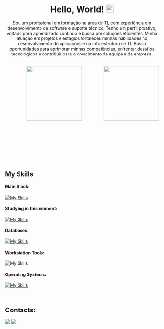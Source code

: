 <div align="center">
   <h1>Hello, World! <img src="https://media.giphy.com/media/hvRJCLFzcasrR4ia7z/giphy.gif" width="25px"> </h1>
</div>



<p align="center">Sou um profissional em formação na área de TI, com experiência em desenvolvimento de software e suporte técnico. Tenho um perfil proativo, voltado para aprendizado contínuo e busca por soluções eficientes. Minha atuação em projetos e estágios fortaleceu minhas habilidades no desenvolvimento de aplicações e na infraestrutura de TI. Busco oportunidades para aprimorar minhas competências, enfrentar desafios tecnológicos e contribuir para o crescimento da equipe e da empresa.</p>&nbsp;

<div  align="center" style="margin-bottom:100px">
  <img  height="180em" src="https://github-readme-stats.vercel.app/api?username=juanalenca&show_icons=true&theme=midnight-purple&include_all_commits=true&count_private=true"/>
  <img align="right" height="180em" src="https://github-readme-stats.vercel.app/api/top-langs/?username=juanalenca&layout=compact&langs_count=6&theme=midnight-purple&cache_seconds=1800"/>
</div>
 
<br>
<br>

## My Skills

#### Main Stack:

[![My Skills](https://skillicons.dev/icons?i=js,py,html,css,nodejs)](https://skillicons.dev)


#### Studying in this moment:

[![My Skills](https://skillicons.dev/icons?i=java,spring,react,tailwind)](https://skillicons.dev)


#### Databases:

[![My Skills](https://skillicons.dev/icons?i=mysql,mongodb,postgres)](https://skillicons.dev)


#### Workstation Tools:

![My Skills](https://go-skill-icons.vercel.app/api/icons?i=vscode,idea,eclipse,dbeaver,docker&titles=true)


#### Operating Systems:

[![My Skills](https://skillicons.dev/icons?i=windows,linux)](https://skillicons.dev)

<br>

## Contacts:

<div> 
<a href="https://www.linkedin.com/in/juan-alencar-de-barros/" target="_blank"><img src="https://skillicons.dev/icons?i=linkedin"  target="_blank"></a>
<a href = "mailto:contato.juanbarrosdev@gmail.com"> <img src="https://skillicons.dev/icons?i=gmail" target="_blank"></a>
</div>
